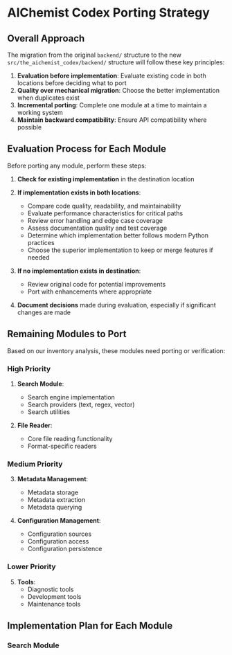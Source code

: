 # AIChemist Codex Porting Strategy

## Overall Approach

The migration from the original `backend/` structure to the new
`src/the_aichemist_codex/backend/` structure will follow these key principles:

1. **Evaluation before implementation**: Evaluate existing code in both
   locations before deciding what to port
2. **Quality over mechanical migration**: Choose the better implementation when
   duplicates exist
3. **Incremental porting**: Complete one module at a time to maintain a working
   system
4. **Maintain backward compatibility**: Ensure API compatibility where possible

## Evaluation Process for Each Module

Before porting any module, perform these steps:

1. **Check for existing implementation** in the destination location
2. **If implementation exists in both locations**:

   - Compare code quality, readability, and maintainability
   - Evaluate performance characteristics for critical paths
   - Review error handling and edge case coverage
   - Assess documentation quality and test coverage
   - Determine which implementation better follows modern Python practices
   - Choose the superior implementation to keep or merge features if needed

3. **If no implementation exists in destination**:

   - Review original code for potential improvements
   - Port with enhancements where appropriate

4. **Document decisions** made during evaluation, especially if significant
   changes are made

## Remaining Modules to Port

Based on our inventory analysis, these modules need porting or verification:

### High Priority

1. **Search Module**:

   - Search engine implementation
   - Search providers (text, regex, vector)
   - Search utilities

2. **File Reader**:
   - Core file reading functionality
   - Format-specific readers

### Medium Priority

3. **Metadata Management**:

   - Metadata storage
   - Metadata extraction
   - Metadata querying

4. **Configuration Management**:
   - Configuration sources
   - Configuration access
   - Configuration persistence

### Lower Priority

5. **Tools**:
   - Diagnostic tools
   - Development tools
   - Maintenance tools

## Implementation Plan for Each Module

### Search Module
